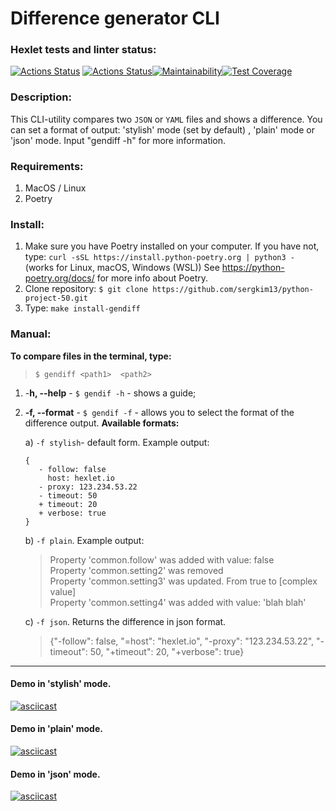 # Difference generator CLI

### Hexlet tests and linter status:
[![Actions Status](https://github.com/sergkim13/python-project-50/workflows/hexlet-check/badge.svg)](https://github.com/sergkim13/python-project-50/actions)
[![Actions Status](https://github.com/sergkim13/python-project-50/actions/workflows/project_ci.yml/badge.svg)](https://github.com/sergkim13/python-project-50/actions/workflows/project_ci.yml)[![Maintainability](https://api.codeclimate.com/v1/badges/4b548ad9dd2986338109/maintainability)](https://codeclimate.com/github/sergkim13/python-project-50/maintainability)[![Test Coverage](https://api.codeclimate.com/v1/badges/4b548ad9dd2986338109/test_coverage)](https://codeclimate.com/github/sergkim13/python-project-50/test_coverage)

### Description:
This CLI-utility compares two ```JSON``` or ```YAML``` files and shows a difference. You can set a format of output: 'stylish' mode (set by default) , 'plain' mode or 'json' mode.
Input "gendiff -h" for more information.

### Requirements:
1. MacOS / Linux
2. Poetry

### Install:
1. Make sure you have Poetry installed on your computer.
If you have not, type:
```curl -sSL https://install.python-poetry.org | python3 -``` (works for Linux, macOS, Windows (WSL))
See https://python-poetry.org/docs/ for more info about Poetry.
2. Clone repository:
``$ git clone https://github.com/sergkim13/python-project-50.git``
3. Type: 
```make install-gendiff```





### Manual:
**To compare files in the terminal, type:**  
>```$ gendiff <path1>  <path2>```

1. -**h, --help** - ```$ gendif -h``` - shows a guide;
2. **-f, --format** - ```$ gendif -f``` - allows you to select the format of the 
difference output. **Available formats:**
  
   a) `-f stylish`- default form. Example output:

    > 
       {
          - follow: false
            host: hexlet.io
          - proxy: 123.234.53.22
          - timeout: 50
          + timeout: 20
          + verbose: true
       }
    
    b) `-f plain`. Example output:  
  
    > Property 'common.follow' was added with value: false  
    Property 'common.setting2' was removed  
    Property 'common.setting3' was updated. From true to [complex value]  
    Property 'common.setting4' was added with value: 'blah blah'

    c) `-f json`. Returns the difference in json format.
  
    >{"-follow": false, "=host": "hexlet.io", "-proxy": "123.234.53.22", "-timeout": 50, "+timeout": 20, "+verbose": true}
______________

#### Demo in 'stylish' mode.
[![asciicast](https://asciinema.org/a/Q6PH9m3bcVfdljH6yPOqRNnq7.svg)](https://asciinema.org/a/Q6PH9m3bcVfdljH6yPOqRNnq7)

#### Demo in 'plain' mode.
[![asciicast](https://asciinema.org/a/TZc0azdhkC8ruBZH5mKyuP4IC.svg)](https://asciinema.org/a/TZc0azdhkC8ruBZH5mKyuP4IC)

#### Demo in 'json' mode.
[![asciicast](https://asciinema.org/a/a6u4PCgb7ZzavIvc1natUaHwE.svg)](https://asciinema.org/a/a6u4PCgb7ZzavIvc1natUaHwE)